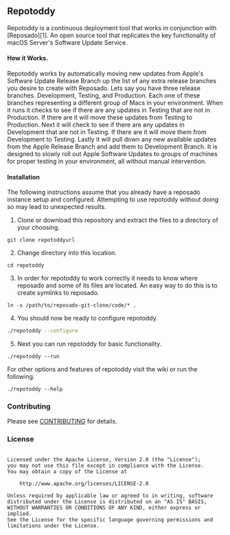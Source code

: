 ## Repotoddy

Repotoddy is a continuous deployment tool that works in conjunction with [Reposado][1]. An open source tool that replicates the key functionality of macOS Server's Software Update Service.

#### How it Works.

Repotoddy works by automatically moving new updates from Apple's Software Update Release Branch up the list of any extra release branches you desire to create with Reposado. Lets say you have three release branches. Development, Testing, and Production. Each one of these branches representing a different group of Macs in your environment. When it runs it checks to see if there are any updates in Testing that are not in Production. If there are it will move these updates from Testing to Production. Next it will check to see if there are any updates in Development that are not in Testing. If there are it will move them from Development to Testing. Lastly it will pull down any new available updates from the Apple Release Branch and add them to Development Branch. It is designed to slowly roll out Apple Software Updates to groups of machines for proper testing in your environment, all without manual intervention.

#### Installation

The following instructions assume that you already have a reposado instance
setup and configured. Attempting to use repotoddy without doing so may lead to unexpected results.

1. Clone or download this repository and extract the files to a directory of
your choosing.
```
git clone repotoddyurl
```

2. Change directory into this location.
```
cd repotoddy
```

3. In order for repotoddy to work correctly it needs to know where reposado and some of its files are located. An easy way to do this is to create symlinks to reposado.
```
ln -s /path/to/reposado-git-clone/code/* .
```

4. You should now be ready to configure repotoddy.
```sh
./repotoddy --configure
```
5. Next you can run repotoddy for basic functionality.
```
./repotoddy --run
```
For other options and features of repotoddy visit the wiki or run the following.
```
./repotoddy --help
```

### Contributing

Please see [CONTRIBUTING](CONTRIBUTING.md) for details.

### License

```Copyright 2017 Square, Inc.
 
Licensed under the Apache License, Version 2.0 (the "License");
you may not use this file except in compliance with the License.
You may obtain a copy of the License at
 
    http://www.apache.org/licenses/LICENSE-2.0
 
Unless required by applicable law or agreed to in writing, software
distributed under the License is distributed on an "AS IS" BASIS,
WITHOUT WARRANTIES OR CONDITIONS OF ANY KIND, either express or implied.
See the License for the specific language governing permissions and
limitations under the License.
```
